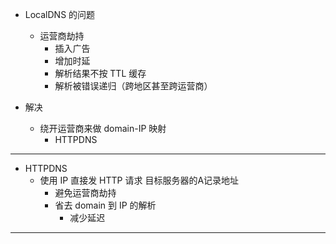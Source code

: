 * LocalDNS 的问题
    * 运营商劫持
        * 插入广告
        * 增加时延
        * 解析结果不按 TTL 缓存
        * 解析被错误递归（跨地区甚至跨运营商）

* 解决
    * 绕开运营商来做 domain-IP 映射
        * HTTPDNS

---

* HTTPDNS
    * 使用 IP 直接发 HTTP 请求 目标服务器的A记录地址
        * 避免运营商劫持
        * 省去 domain 到 IP 的解析
            * 减少延迟

---
